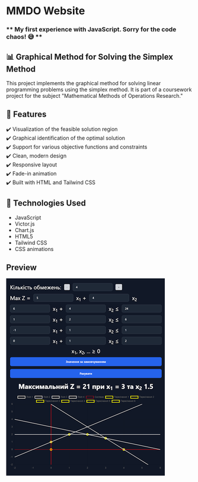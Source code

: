 # MMDO Website

### ** My first experience with JavaScript. Sorry for the code chaos! 😅 **

## 📊 Graphical Method for Solving the Simplex Method
This project implements the graphical method for solving linear programming problems using the simplex method. It is part of a coursework project for the subject "Mathematical Methods of Operations Research."

## 🔹 Features
✔️ Visualization of the feasible solution region<br>
✔️ Graphical identification of the optimal solution<br>
✔️ Support for various objective functions and constraints<br>
✔️ Clean, modern design<br>
✔️ Responsive layout<br>
✔️ Fade-in animation<br>
✔️ Built with HTML and Tailwind CSS<br>

## 📌 Technologies Used
- JavaScript
- Victor.js
- Chart.js
- HTML5
- Tailwind CSS
- CSS animations

## Preview
![](preview.png)
